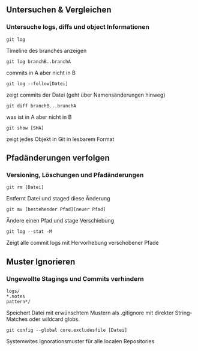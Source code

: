 ## **Untersuchen & Vergleichen**
### Untersuche logs, diffs und object Informationen

~~~
git log
~~~
Timeline des branches anzeigen

~~~
git log branchB..branchA
~~~
commits in A aber nicht in B
~~~
git log --follow[Datei]
~~~
zeigt commits der Datei (geht über Namensänderungen hinweg)

~~~
git diff branchB...branchA
~~~
was ist in A aber nicht in B

~~~
git show [SHA]
~~~
zeigt jedes Objekt in Git in lesbarem Format

## Pfadänderungen verfolgen
### Versioning, Löschungen und Pfadänderungen
~~~
git rm [Datei]
~~~
Entfernt Datei und staged diese Änderung
~~~
git mv [bestehender Pfad][neuer Pfad]
~~~
Ändere einen Pfad und stage Verschiebung
~~~
git log --stat -M
~~~
Zeigt alle commit logs mit Hervorhebung verschobener Pfade
## Muster Ignorieren
### Ungewollte Stagings und Commits verhindern
~~~
logs/
*.notes
pattern*/
~~~
Speichert Datei mit erwünschtem Mustern als .gitignore mit direkter String-Matches oder wildcard globs.
~~~
git config --global core.excludesfile [Datei]
~~~
Systemwites Ignorationsmuster für alle localen Repositories
